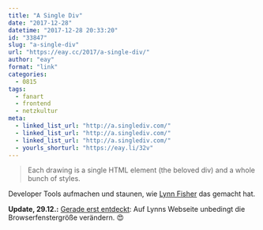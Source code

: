 ```yaml
---
title: "A Single Div"
date: "2017-12-28"
datetime: "2017-12-28 20:33:20"
id: "33847"
slug: "a-single-div"
url: "https://eay.cc/2017/a-single-div/"
author: "eay"
format: "link"
categories:
  - 0815
tags:
  - fanart
  - frontend
  - netzkultur
meta:
  - linked_list_url: "http://a.singlediv.com/"
  - linked_list_url: "http://a.singlediv.com/"
  - linked_list_url: "http://a.singlediv.com/"
  - yourls_shorturl: "https://eay.li/32v"
---
```


> Each drawing is a single HTML element (the beloved div) and a whole bunch of styles.

Developer Tools aufmachen und staunen, wie [Lynn Fisher](https://lynnandtonic.com/) das gemacht hat.

**Update, 29.12.:** [Gerade erst entdeckt](https://twitter.com/eay/status/946723155774791680): Auf Lynns Webseite unbedingt die Browserfenstergröße verändern. 😍
